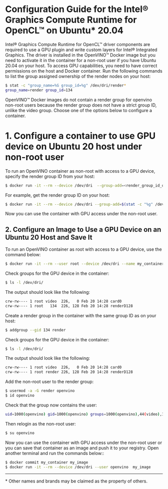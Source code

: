 # Configuration Guide for the Intel® Graphics Compute Runtime for OpenCL™ on Ubuntu* 20.04

Intel® Graphics Compute Runtime for OpenCL™ driver components are required to use a GPU plugin and write custom layers for Intel® Integrated Graphics. 
The driver is installed in the OpenVINO™ Docker image but you need to activate it in the container for a non-root user if you have Ubuntu 20.04 on your host.
To access GPU capabilities, you need to have correct permissions on the host and Docker container. 
Run the following commands to list the group assigned ownership of the render nodes on your host:
```bash
$ stat -c "group_name=%G group_id=%g" /dev/dri/render*
group_name=render group_id=134
```
OpenVINO™ Docker images do not contain a render group for openvino non-root users because the render group does not have a strict group ID, unlike the video group. 
Choose one of the options below to configure a container.


# 1. Configure a container to use GPU device on Ubuntu 20 host under non-root user
To run an OpenVINO container as non-root with access to a GPU device, specify the render group ID from your host:
```bash
$ docker run -it --rm --device /dev/dri  --group-add=<render_group_id_on_host> <image_name> 
```
For example, get the render group ID on your host:
```bash
$ docker run -it --rm --device /dev/dri --group-add=$(stat -c "%g" /dev/dri/render*) <image_name> 
```
Now you can use the container with GPU access under the non-root user.

## 2. Configure an Image to Use a GPU Device on an Ubuntu 20 Host and Save It

To run an OpenVINO container as root with access to a GPU device, use the command below: 
```bash
$ docker run -it --rm --user root --device /dev/dri --name my_container <image_name>
```
Check groups for the GPU device in the container:
```bash
$ ls -l /dev/dri/
```
The output should look like the following:
```bash
crw-rw---- 1 root video  226,   0 Feb 20 14:28 card0
crw-rw---- 1 root   134  226, 128 Feb 20 14:28 renderD128
```
Create a render group in the container with the same group ID as on your host: 
```bash
$ addgroup --gid 134 render
```
Check groups for the GPU device in the container:
```bash
$ ls -l /dev/dri/
```
The output should look like the following:
```bash
crw-rw---- 1 root video  226,   0 Feb 20 14:28 card0
crw-rw---- 1 root render 226, 128 Feb 20 14:28 renderD128
```
Add the non-root user to the render group:
```bash
$ usermod -a -G render openvino
$ id openvino
```
Check that the group now contains the user:
```bash
uid=1000(openvino) gid=1000(openvino) groups=1000(openvino),44(video),100(users),134(render)
```
Then relogin as the non-root user:
```bash
$ su openvino
```
Now you can use the container with GPU access under the non-root user or you can save that container as an image and push it to your registry. 
Open another terminal and run the commands below::
```bash
$ docker commit my_container my_image
$ docker run -it --rm --device /dev/dri --user openvino  my_image
```

---
\* Other names and brands may be claimed as the property of others.
